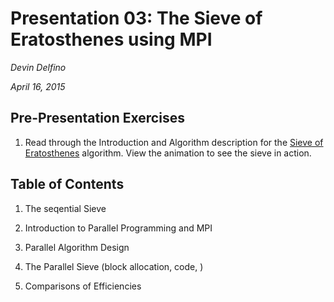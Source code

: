 Presentation 03: The Sieve of Eratosthenes using MPI
====================================================
*Devin Delfino*

*April 16, 2015*

Pre-Presentation Exercises
--------------------------
1. Read through the Introduction and Algorithm description for the [Sieve of Eratosthenes](http://en.wikipedia.org/wiki/Sieve_of_Eratosthenes) algorithm. View the animation to see the sieve in action.

Table of Contents
-----------------
1. The seqential Sieve

2. Introduction to Parallel Programming and MPI
3. Parallel Algorithm Design
4. The Parallel Sieve (block allocation, code, )
5. Comparisons of Efficiencies